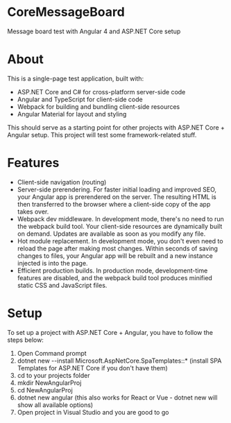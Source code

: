# CoreMessageBoard
Message board test with Angular 4 and ASP.NET Core setup

# About
This is a single-page test application, built with:
  - ASP.NET Core and C# for cross-platform server-side code
  - Angular and TypeScript for client-side code
  - Webpack for building and bundling client-side resources
  - Angular Material for layout and styling

This should serve as a starting point for other projects with ASP.NET Core + Angular setup. This project will test some framework-related stuff.

# Features
- Client-side navigation (routing)
- Server-side prerendering. For faster initial loading and improved SEO, your Angular app is prerendered on the server. The resulting HTML is then transferred to the browser where a client-side copy of the app takes over.
- Webpack dev middleware. In development mode, there's no need to run the webpack build tool. Your client-side resources are dynamically built on demand. Updates are available as soon as you modify any file.
- Hot module replacement. In development mode, you don't even need to reload the page after making most changes. Within seconds of saving changes to files, your Angular app will be rebuilt and a new instance injected is into the page.
- Efficient production builds. In production mode, development-time features are disabled, and the webpack build tool produces minified static CSS and JavaScript files.

# Setup
To set up a project with ASP.NET Core + Angular, you have to follow the steps below:
1) Open Command prompt
2) dotnet new --install Microsoft.AspNetCore.SpaTemplates::* (install SPA Templates for ASP.NET Core if you don't have them)
3) cd to your projects folder
4) mkdir NewAngularProj
5) cd NewAngularProj
6) dotnet new angular (this also works for React or Vue - dotnet new will show all available options)
7) Open project in Visual Studio and you are good to go
